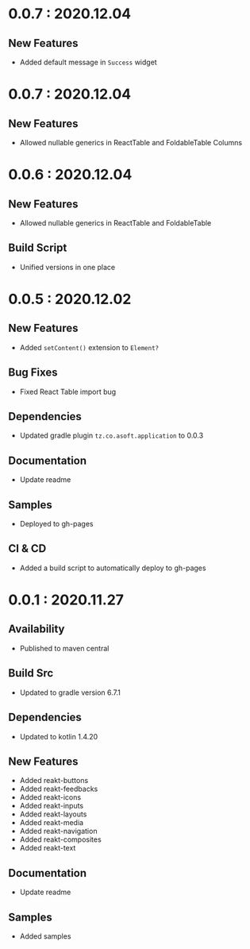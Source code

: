 # 0.0.7 : 2020.12.04
## New Features
- Added default message in `Success` widget

# 0.0.7 : 2020.12.04
## New Features
- Allowed nullable generics in ReactTable and FoldableTable Columns

# 0.0.6 : 2020.12.04
## New Features
- Allowed nullable generics in ReactTable and FoldableTable

## Build Script
- Unified versions in one place

# 0.0.5 : 2020.12.02
## New Features
- Added `setContent()` extension to `Element?`

## Bug Fixes
- Fixed React Table import bug

## Dependencies
- Updated gradle plugin `tz.co.asoft.application` to 0.0.3

## Documentation
- Update readme

## Samples
- Deployed to gh-pages

## CI & CD
- Added a build script to automatically deploy to gh-pages

# 0.0.1 : 2020.11.27
## Availability
- Published to maven central

## Build Src
- Updated to gradle version 6.7.1

## Dependencies
- Updated to kotlin 1.4.20

## New Features
- Added reakt-buttons
- Added reakt-feedbacks
- Added reakt-icons
- Added reakt-inputs
- Added reakt-layouts
- Added reakt-media
- Added reakt-navigation
- Added reakt-composites
- Added reakt-text

## Documentation
- Update readme

## Samples
- Added samples